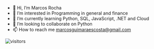 - 👋 Hi, I’m Marcos Rocha
- 👀 I’m interested in Programming in general and finance
- 🌱 I’m currently learning Python, SQL, JavaScript, .NET and Cloud
- 💞️ I’m looking to collaborate on Python
- 📫 How to reach me marcosguimaraescosta@gmail.com
<!---

--->
![visitors](https://visitor-badge.glitch.me/badge?page_id=page.id&left_color=green&right_color=blue)
